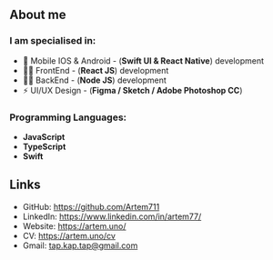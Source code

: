 ## About me

### I am specialised in:
- 📱 Mobile IOS & Android - (**Swift UI & React Native**) development
-  👨‍💻 FrontEnd - (**React JS**) development
- 👨‍🔬 BackEnd - (**Node JS**) development
- ⚡ UI/UX Design - (**Figma / Sketch / Adobe Photoshop CC**)

### Programming Languages: 
 - **JavaScript**
 - **TypeScript**
 - **Swift**

## Links
- GitHub: https://github.com/Artem711
- LinkedIn: https://www.linkedin.com/in/artem77/
- Website: https://artem.uno/
- CV: https://artem.uno/cv
- Gmail: tap.kap.tap@gmail.com

